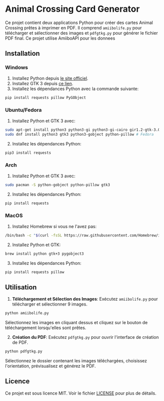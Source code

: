 # Animal Crossing Card Generator

Ce projet contient deux applications Python pour créer des cartes Animal Crossing prêtes à imprimer en PDF. Il comprend `amiibolife.py` pour télécharger et sélectionner des images et `pdfgtkg.py` pour générer le fichier PDF final. Ce projet utilise AmiiboAPI pour les donnees 

## Installation

### Windows

1. Installez Python depuis [le site officiel](https://www.python.org/downloads/).
2. Installez GTK 3 depuis [ce lien](https://www.gtk.org/docs/installations/windows/).
3. Installez les dépendances Python avec la commande suivante:

```bash
pip install requests pillow PyGObject
```

### Ubuntu/Fedora

1. Installez Python et GTK 3 avec:

```bash
sudo apt-get install python3 python3-gi python3-gi-cairo gir1.2-gtk-3.0 # Ubuntu
sudo dnf install python3 gtk3 python3-gobject python-pillow # Fedora
```

2. Installez les dépendances Python:

```bash
pip3 install requests
```

### Arch

1. Installez Python et GTK 3 avec:

```bash
sudo pacman -S python-gobject python-pillow gtk3
```

2. Installez les dépendances Python:

```bash
pip install requests
```

### MacOS

1. Installez Homebrew si vous ne l'avez pas:

```bash
/bin/bash -c "$(curl -fsSL https://raw.githubusercontent.com/Homebrew/install/HEAD/install.sh)"
```

2. Installez Python et GTK:

```bash
brew install python gtk+3 pygobject3
```

3. Installez les dépendances Python:

```bash
pip install requests pillow
```

## Utilisation

1. **Téléchargement et Sélection des Images**: Exécutez `amiibolife.py` pour télécharger et sélectionner 9 images.

```bash
python amiibolife.py
```

Sélectionnez les images en cliquant dessus et cliquez sur le bouton de téléchargement lorsqu'elles sont prêtes.

2. **Création du PDF**: Exécutez `pdfgtkg.py` pour ouvrir l'interface de création de PDF.

```bash
python pdfgtkg.py
```

Sélectionnez le dossier contenant les images téléchargées, choisissez l'orientation, prévisualisez et générez le PDF.

## Licence

Ce projet est sous licence MIT. Voir le fichier [LICENSE](LICENSE) pour plus de détails.
```
